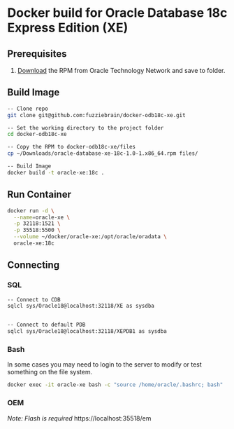 # Docker build for Oracle Database 18c Express Edition (XE)

## Prerequisites

1. [Download](https://www.oracle.com/technetwork/database/database-technologies/express-edition/downloads/index.html) the RPM from Oracle Technology Network and save to folder. 

## Build Image

```bash
-- Clone repo
git clone git@github.com:fuzziebrain/docker-odb18c-xe.git

-- Set the working directory to the project folder
cd docker-odb18c-xe

-- Copy the RPM to docker-odb18c-xe/files
cp ~/Downloads/oracle-database-xe-18c-1.0-1.x86_64.rpm files/

-- Build Image
docker build -t oracle-xe:18c .
```

## Run Container

```bash
docker run -d \
  --name=oracle-xe \
  -p 32118:1521 \
  -p 35518:5500 \
  --volume ~/docker/oracle-xe:/opt/oracle/oradata \
  oracle-xe:18c
```

## Connecting

### SQL

```bash
-- Connect to CDB
sqlcl sys/Oracle18@localhost:32118/XE as sysdba


-- Connect to default PDB
sqlcl sys/Oracle18@localhost:32118/XEPDB1 as sysdba

```

### Bash

In some cases you may need to login to the server to modify or test something on the file system.
```bash
docker exec -it oracle-xe bash -c "source /home/oracle/.bashrc; bash"
```

### OEM

_Note: Flash is required_
https://localhost:35518/em
